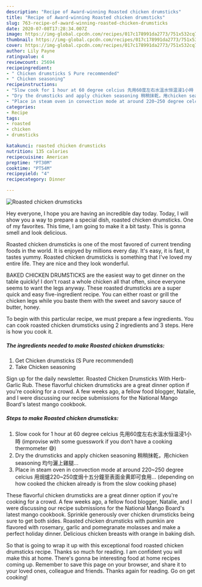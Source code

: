 ```yaml
---
description: "Recipe of Award-winning Roasted chicken drumsticks"
title: "Recipe of Award-winning Roasted chicken drumsticks"
slug: 763-recipe-of-award-winning-roasted-chicken-drumsticks
date: 2020-07-08T17:28:34.007Z
image: https://img-global.cpcdn.com/recipes/017c178991da2773/751x532cq70/roasted-chicken-drumsticks-recipe-main-photo.jpg
thumbnail: https://img-global.cpcdn.com/recipes/017c178991da2773/751x532cq70/roasted-chicken-drumsticks-recipe-main-photo.jpg
cover: https://img-global.cpcdn.com/recipes/017c178991da2773/751x532cq70/roasted-chicken-drumsticks-recipe-main-photo.jpg
author: Lily Payne
ratingvalue: 4
reviewcount: 25694
recipeingredient:
- " Chicken drumsticks S Pure recommended"
- " Chicken seasoning"
recipeinstructions:
- "Slow cook for 1 hour at 60 degree celcius 先用60度左右水溫水恒温浸1小時 (improvise with some guesswork if you don’t have a cooking thermometer 😅)"
- "Dry the drumsticks and apply chicken seasoning 稍稍抹乾，用chicken seasoning 均勻灑上雞腿..."
- "Place in steam oven in convection mode at around 220~250 degree celcius 用焗爐220~250度焗十五分鐘至表面金黄即可食用... (depending on how cooked the chicken already is from the slow cooking phase)"
categories:
- Recipe
tags:
- roasted
- chicken
- drumsticks

katakunci: roasted chicken drumsticks 
nutrition: 135 calories
recipecuisine: American
preptime: "PT30M"
cooktime: "PT54M"
recipeyield: "4"
recipecategory: Dinner

---
```



![Roasted chicken drumsticks](https://img-global.cpcdn.com/recipes/017c178991da2773/751x532cq70/roasted-chicken-drumsticks-recipe-main-photo.jpg)

Hey everyone, I hope you are having an incredible day today. Today, I will show you a way to prepare a special dish, roasted chicken drumsticks. One of my favorites. This time, I am going to make it a bit tasty. This is gonna smell and look delicious.

Roasted chicken drumsticks is one of the most favored of current trending foods in the world. It is enjoyed by millions every day. It's easy, it is fast, it tastes yummy. Roasted chicken drumsticks is something that I've loved my entire life. They are nice and they look wonderful.

BAKED CHICKEN DRUMSTICKS are the easiest way to get dinner on the table quickly! I don&#39;t roast a whole chicken all that often, since everyone seems to want the legs anyway. These roasted drumsticks are a super quick and easy five-ingredient recipe. You can either roast or grill the chicken legs while you baste them with the sweet and savory sauce of butter, honey.


To begin with this particular recipe, we must prepare a few ingredients. You can cook roasted chicken drumsticks using 2 ingredients and 3 steps. Here is how you cook it.

<!--inarticleads1-->

##### The ingredients needed to make Roasted chicken drumsticks:

1. Get  Chicken drumsticks (S Pure recommended)
1. Take  Chicken seasoning


Sign up for the daily newsletter. Roasted Chicken Drumsticks With Herb-Garlic Rub. These flavorful chicken drumsticks are a great dinner option if you&#39;re cooking for a crowd. A few weeks ago, a fellow food blogger, Natalie, and I were discussing our recipe submissions for the National Mango Board&#39;s latest mango cookbook. 

<!--inarticleads2-->

##### Steps to make Roasted chicken drumsticks:

1. Slow cook for 1 hour at 60 degree celcius 先用60度左右水溫水恒温浸1小時 (improvise with some guesswork if you don’t have a cooking thermometer 😅)
1. Dry the drumsticks and apply chicken seasoning 稍稍抹乾，用chicken seasoning 均勻灑上雞腿...
1. Place in steam oven in convection mode at around 220~250 degree celcius 用焗爐220~250度焗十五分鐘至表面金黄即可食用... (depending on how cooked the chicken already is from the slow cooking phase)


These flavorful chicken drumsticks are a great dinner option if you&#39;re cooking for a crowd. A few weeks ago, a fellow food blogger, Natalie, and I were discussing our recipe submissions for the National Mango Board&#39;s latest mango cookbook. Sprinkle generously over chicken drumsticks being sure to get both sides. Roasted chicken drumsticks with pumkin are flavored with rosemary, garlic and pomegranate molasses and make a perfect holiday dinner. Delicious chicken breasts with orange in baking dish. 

So that is going to wrap it up with this exceptional food roasted chicken drumsticks recipe. Thanks so much for reading. I am confident you will make this at home. There's gonna be interesting food at home recipes coming up. Remember to save this page on your browser, and share it to your loved ones, colleague and friends. Thanks again for reading. Go on get cooking!
